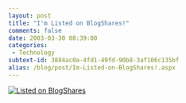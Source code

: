 ```yaml
---
layout: post
title: "I'm Listed on BlogShares!"
comments: false
date: 2003-03-30 08:39:00
categories:
 - Technology
subtext-id: 3884ac0a-4fd1-49fd-90b8-3af106c135bf
alias: /blog/post/Im-Listed-on-BlogShares!.aspx
---
```



[![Listed on BlogShares](http://www.blogshares.com/images/blogshares.jpg)](http://www.blogshares.com/blogs.php?blog=http%3A%2F%2Fwww.peterprovost.org%2F&user=881)
